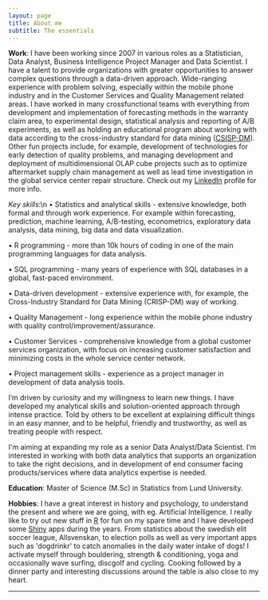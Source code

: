 ```yaml
---
layout: page
title: About me
subtitle: The essentials
---
```


**Work**: I have been working since 2007 in various roles as a Statistician, Data Analyst, Business Intelligence Project Manager and Data Scientist. I have a talent to provide organizations with greater opportunities to answer complex questions through a data-driven approach. Wide-ranging experience with problem solving, especially within the mobile phone industry and in the Customer Services and Quality Management related areas. I have worked in many crossfunctional teams with everything from development and implementation of forecasting methods in the warranty claim area, to experimental design, statistical analysis and reporting of A/B experiments, as well as holding an educational program about working with data according to the cross-industry standard for data mining ([CSISP-DM]). Other fun projects include, for example, development of technologies for early detection of quality problems, and managing development and deployment of multidimensional OLAP cube projects such as to optimize aftermarket supply chain management as well as lead time investigation in the global service center repair structure. Check out my [LinkedIn] profile for more info.


*Key skills*:\n
• Statistics and analytical skills - extensive knowledge, both formal and through work experience. For example within forecasting, prediction, machine learning, A/B-testing, econometrics, exploratory data analysis, data mining, big data and data visualization.

• R programming - more than 10k hours of coding in one of the main programming languages for data analysis.

• SQL programming - many years of experience with SQL databases in a global, fast-paced environment.

• Data-driven development - extensive experience with, for example, the Cross-Industry Standard for Data Mining (CRISP-DM) way of working.

• Quality Management - long experience within the mobile phone industry with quality control/improvement/assurance.

• Customer Services - comprehensive knowledge from a global customer services organization, with focus on increasing customer satisfaction and minimizing costs in the whole service center network.

• Project management skills - experience as a project manager in development of data analysis tools.

I’m driven by curiosity and my willingness to learn new things. I have developed my analytical skills and solution-oriented approach through intense practice. Told by others to be excellent at explaining difficult things in an easy manner, and to be helpful, friendly and trustworthy, as well as treating people with respect.

I'm aiming at expanding my role as a senior Data Analyst/Data Scientist. I’m interested in working with both data analytics that supports an organization to take the right decisions, and in development of end consumer facing products/services where data analytics expertise is needed.

**Education**: Master of Science (M.Sc) in Statistics from Lund University.

**Hobbies**: I have a great interest in history and psychology, to understand the present and where we are going, with eg. Artificial Intelligence. I really like to try out new stuff in [R] for fun on my spare time and I have developed some [Shiny] apps during the years. From statistics about the swedish elit soccer league, Allsvenskan, to election polls as well as very important apps such as 'dogdrinkr' to catch anomalies in the daily water intake of dogs! I activate myself through bouldering, strength & conditioning, yoga and occasionally wave surfing, discgolf and cycling. Cooking followed by a dinner party and interesting discussions around the table is also close to my heart.

----

[Sony Mobile]: https://www.sonymobile.com/
[CSISP-DM]: https://en.wikipedia.org/wiki/Cross-industry_standard_process_for_data_mining
[R]: https://www.r-project.org/
[Shiny]: https://shiny.rstudio.com/
[LinkedIn]: https://www.linkedin.com/in/magsv/

